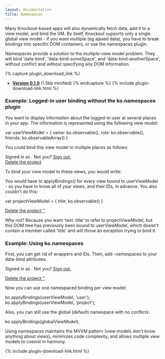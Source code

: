```yaml
---
layout: documentation
title: Namespaces
---
```


Many Knockout-based apps will also dynamically fetch data, add it to a view model, and bind the VM. By itself, Knockout supports only a single global view model - if you want multiple (eg ajaxed data), you have to break bindings into specific DOM containers, or use the namespaces plugin.

Namespaces provide a solution to the multiple-view model problem. They will bind 'data-bind', 'data-bind-someSpace', and 'data-bind-anotherSpace', without conflict and without specifying any DOM information.

{% capture plugin_download_link %}
 * __[Version 0.1.0](https://github.com/hunterloftis/knockout.namespaces/tree/master/build/output)__ (1.5kb minified)
{% endcapture %}
{% include plugin-download-link.html %}

### Example: Logged-in user binding without the ko.namespaces plugin

You want to display information about the logged-in user at several places in your app. The information is represented using the following view model:

  var userViewModel = {
    name: ko.observable(),
    role: ko.observable(),
    friends: ko.observableArray()
  }

You could bind this view model to multiple places as follows:

  <div id='userStatus'>
    Signed in as <span data-bind='text: name'></span>. Not you? <a href='/signout'>Sign out.</a>
  </div>
  
  <div id='deleteProject' data-bind='visible: (role() === "admin")'>
    <a href='/delete'>Delete the project</a>
  </div>
  
  <div id='friendList' data-bind='template: {name: "friendLink", foreach: friends}'></div>

To bind your view model to these views, you would write:

  <script>
    ko.applyBindings(userViewModel, 'userStatus');
    ko.applyBindings(userViewModel, 'deleteProject');
    ko.applyBindings(userViewModel, 'friendList');
  </script>
	
You would have to applyBindings() for every view bound to userViewModel - so you have to know all of your views, and their IDs, in advance. You also couldn't do this:

  var projectViewModel = {
    title: ko.observable()
  }
  
  <div id='deleteProject' data-bind='visible: (role() === "admin"'>
    <a href='/delete'>Delete the project '<span data-bind='text: title'></span>'</a>
  </div>
  
Why not? Because you want 'text: title' to refer to projectViewModel, but this DOM tree has previously been bound to userViewModel, which doesn't contain a member called 'title' and will throw an exception trying to bind it.

### Example: Using ko.namespaces

First, you can get rid of wrappers and IDs. Then, add -namespaces to your data-bind attributes:

  Signed in as <span data-bind-user='text: name'></span>. Not you? <a href='/signout'>Sign out.</a>
  
  <div data-bind-user='visible: (role() === "admin"'>
    <a href='/delete'>Delete the project '<span data-bind-project='text: title'></span>'</a>
  </div>
  
  <div id='friendList' data-bind-user='template: {name: "friendLink", foreach: friends}'></div>

Now you can use one namespaced binding per view model:

  ko.applyBindings(userViewModel, 'user');
  ko.applyBindings(userViewModel, 'project');
  
Also, you can still use the global (default) namespace with no conflicts:

  ko.applyBindings(globalViewModel);

Using namespaces maintains the MVVM pattern (view models don't know anything about views), minimizes code complexity, and allows multiple view models to coexist in harmony.

{% include plugin-download-link.html %}